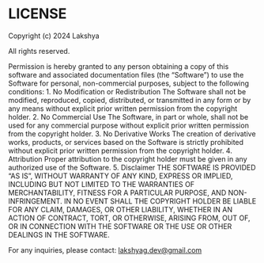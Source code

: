 # LICENSE

Copyright (c) 2024 Lakshya

All rights reserved.

Permission is hereby granted to any person obtaining a copy of this software and associated documentation files (the “Software”) to use the Software for personal, non-commercial purposes, subject to the following conditions:
	1.	No Modification or Redistribution
The Software shall not be modified, reproduced, copied, distributed, or transmitted in any form or by any means without explicit prior written permission from the copyright holder.
	2.	No Commercial Use
The Software, in part or whole, shall not be used for any commercial purpose without explicit prior written permission from the copyright holder.
	3.	No Derivative Works
The creation of derivative works, products, or services based on the Software is strictly prohibited without explicit prior written permission from the copyright holder.
	4.	Attribution
Proper attribution to the copyright holder must be given in any authorized use of the Software.
	5.	Disclaimer
THE SOFTWARE IS PROVIDED “AS IS”, WITHOUT WARRANTY OF ANY KIND, EXPRESS OR IMPLIED, INCLUDING BUT NOT LIMITED TO THE WARRANTIES OF MERCHANTABILITY, FITNESS FOR A PARTICULAR PURPOSE, AND NON-INFRINGEMENT. IN NO EVENT SHALL THE COPYRIGHT HOLDER BE LIABLE FOR ANY CLAIM, DAMAGES, OR OTHER LIABILITY, WHETHER IN AN ACTION OF CONTRACT, TORT, OR OTHERWISE, ARISING FROM, OUT OF, OR IN CONNECTION WITH THE SOFTWARE OR THE USE OR OTHER DEALINGS IN THE SOFTWARE.

For any inquiries, please contact: lakshyag.dev@gmail.com 
